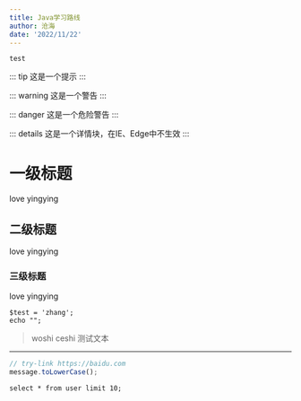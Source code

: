 ```yaml
---
title: Java学习路线
author: 沧海
date: '2022/11/22'
---
```

<LastUpdated />


`test`

::: tip
这是一个提示
:::

::: warning
这是一个警告
:::

::: danger
这是一个危险警告
:::

::: details
这是一个详情块，在IE、Edge中不生效
:::


# 一级标题
love yingying
## 二级标题
love yingying
### 三级标题
love yingying


```
$test = 'zhang';
echo "";
```

> woshi ceshi 测试文本

---


```typescript
// try-link https://baidu.com
message.toLowerCase();
```

```mysql
select * from user limit 10;
```


